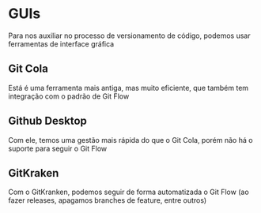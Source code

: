 # GUIs

Para nos auxiliar no processo de versionamento de código, podemos usar ferramentas de interface gráfica

## Git Cola

Está é uma ferramenta mais antiga, mas muito eficiente, que também tem integração com o padrão de Git Flow

## Github Desktop

Com ele, temos uma gestão mais rápida do que o Git Cola, porém não há o suporte para seguir o Git Flow

## GitKraken

Com o GitKranken, podemos seguir de forma automatizada o Git Flow (ao fazer releases, apagamos branches de feature, entre outros)
